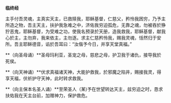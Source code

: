 **临终经**

主手付吾灵魂，主真实天主，已救赎我，耶稣基督，仁慈父，矜怜我困穷，乃予主所造之物，吾主天主，扶护我急难之中，济佑我穷迫孤危，无靠之魂，勿被吞於狰狞恶鬼，耶稣基督，为受难之功，使我名预录於天册，造我救我，耶稣基督，献我心於主，主勿弃，我来依主，主勿逐。求主仁慈矜怜我，赐我灵魂，恬然归于安所。吾主耶稣德音，谄於吾耳曰：“汝偕予今日，并享天堂真福。”

**（向圣母诵）**圣母玛利亚，圣宠之母，慈悲之母，护卫我于诸仇，接导我於死侯。

**（向天神诵）**伏求真福诸天神，大能护救我，於邪魔之陷井，赐接我灵，得享天福，伏祈护守天神，此时转求救我。

**（向主保本名圣人诵）**至荣圣人（某)予在世望转达天主，兹穷迫之时，恳求扶佑我在天主台前，加赠神力，保护救危。